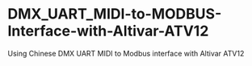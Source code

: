 # DMX_UART_MIDI-to-MODBUS-Interface-with-Altivar-ATV12
Using Chinese DMX UART MIDI to Modbus interface with Altivar ATV12
